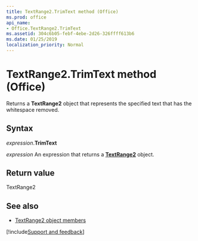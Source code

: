 ```yaml
---
title: TextRange2.TrimText method (Office)
ms.prod: office
api_name:
- Office.TextRange2.TrimText
ms.assetid: 304c6b05-febf-4ebe-2d26-326ffff613b6
ms.date: 01/25/2019
localization_priority: Normal
---
```



# TextRange2.TrimText method (Office)

Returns a **TextRange2** object that represents the specified text that has the whitespace removed.


## Syntax

_expression_.**TrimText**

_expression_ An expression that returns a **[TextRange2](Office.TextRange2.md)** object.


## Return value

TextRange2


## See also

- [TextRange2 object members](overview/Library-Reference/textrange2-members-office.md)



[!include[Support and feedback](~/includes/feedback-boilerplate.md)]